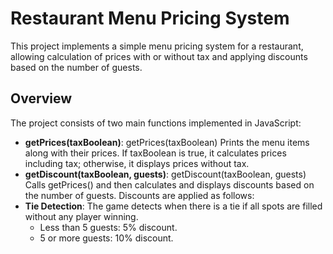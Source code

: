 # Restaurant Menu Pricing System

This project implements a simple menu pricing system for a restaurant, allowing calculation of prices with or without tax and applying discounts based on the number of guests.

## Overview

The project consists of two main functions implemented in JavaScript:

- **getPrices(taxBoolean)**: getPrices(taxBoolean) Prints the menu items along with their prices. If taxBoolean is true, it calculates prices including tax; otherwise, it displays prices without tax.
- **getDiscount(taxBoolean, guests)**: getDiscount(taxBoolean, guests) Calls getPrices() and then calculates and displays discounts based on the number of guests. Discounts are applied as follows:
- **Tie Detection**: The game detects when there is a tie if all spots are filled without any player winning.
   - Less than 5 guests: 5% discount.
   - 5 or more guests: 10% discount.

